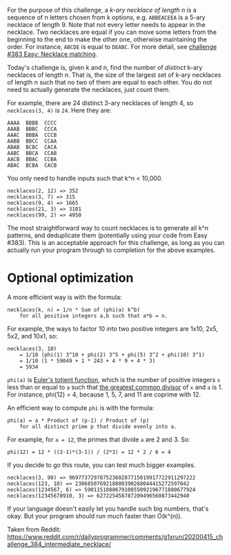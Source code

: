 For the purpose of this challenge, a *k-ary necklace of length n* is a sequence of n letters chosen from k options, e.g. `ABBEACEEA` is a 5-ary necklace of length 9. Note that not every letter needs to appear in the necklace. Two necklaces are equal if you can move some letters from the beginning to the end to make the other one, otherwise maintaining the order. For instance, `ABCDE` is equal to `DEABC`. For more detail, see [challenge #383 Easy: Necklace matching](https://www.reddit.com/r/dailyprogrammer/comments/ffxabb/20200309_challenge_383_easy_necklace_matching/).

Today's challenge is, given k and n, find the number of *distinct* k-ary necklaces of length n. That is, the size of the largest set of k-ary necklaces of length n such that no two of them are equal to each other. You do not need to actually generate the necklaces, just count them.

For example, there are 24 distinct 3-ary necklaces of length 4, so `necklaces(3, 4)` is `24`. Here they are:

    AAAA  BBBB  CCCC
    AAAB  BBBC  CCCA
    AAAC  BBBA  CCCB
    AABB  BBCC  CCAA
    ABAB  BCBC  CACA
    AABC  BBCA  CCAB
    AACB  BBAC  CCBA
    ABAC  BCBA  CACB

You only need to handle inputs such that k^n < 10,000.

    necklaces(2, 12) => 352
    necklaces(3, 7) => 315
    necklaces(9, 4) => 1665
    necklaces(21, 3) => 3101
    necklaces(99, 2) => 4950

The most straightforward way to count necklaces is to generate all k^n patterns, and deduplicate them (potentially using your code from Easy #383). This is an acceptable approach for this challenge, as long as you can actually run your program through to completion for the above examples.

# Optional optimization

A more efficient way is with the formula:

    necklaces(k, n) = 1/n * Sum of (phi(a) k^b)
        for all positive integers a,b such that a*b = n.

For example, the ways to factor 10 into two positive integers are 1x10, 2x5, 5x2, and 10x1, so:

    necklaces(3, 10)
        = 1/10 (phi(1) 3^10 + phi(2) 3^5 + phi(5) 3^2 + phi(10) 3^1)
        = 1/10 (1 * 59049 + 1 * 243 + 4 * 9 + 4 * 3)
        = 5934

`phi(a)` is [Euler's totient function](https://en.wikipedia.org/wiki/Euler%27s_totient_function), which is the number of positive integers `x` less than or equal to `a` such that [the greatest common divisor](https://en.wikipedia.org/wiki/Greatest_common_divisor) of `x` and `a` is 1. For instance, phi(12) = 4, because 1, 5, 7, and 11 are coprime with 12.

An efficient way to compute `phi` is with the formula:

    phi(a) = a * Product of (p-1) / Product of (p)
        for all distinct prime p that divide evenly into a.

For example, for `a = 12`, the primes that divide `a` are 2 and 3. So:

    phi(12) = 12 * ((2-1)*(3-1)) / (2*3) = 12 * 2 / 6 = 4

If you decide to go this route, you can test much bigger examples.

    necklaces(3, 90) => 96977372978752360287715019917722911297222
    necklaces(123, 18) => 2306850769218800390268044415272597042
    necklaces(1234567, 6) => 590115108867910855092196771880677924
    necklaces(12345678910, 3) => 627225458787209496560873442940

If your language doesn't easily let you handle such big numbers, that's okay. But your program should run much faster than O(k^(n)).

Taken from Reddit: https://www.reddit.com/r/dailyprogrammer/comments/g1xrun/20200415_challenge_384_intermediate_necklace/